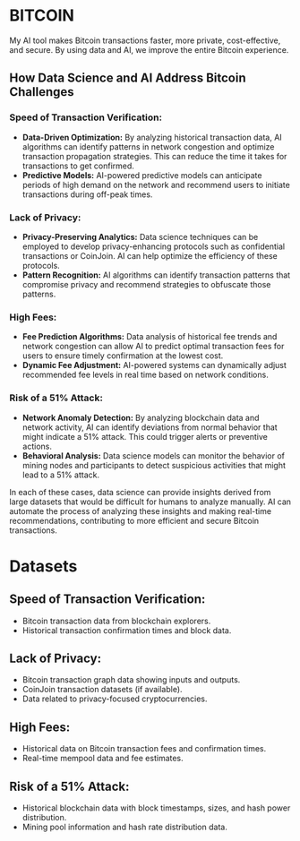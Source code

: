 # BITCOIN
My AI tool makes Bitcoin transactions faster, more private, cost-effective, and secure. By using data and AI, we improve the entire Bitcoin experience.

## How Data Science and AI Address Bitcoin Challenges

### Speed of Transaction Verification:

- **Data-Driven Optimization:** By analyzing historical transaction data, AI algorithms can identify patterns in network congestion and optimize transaction propagation strategies. This can reduce the time it takes for transactions to get confirmed.
- **Predictive Models:** AI-powered predictive models can anticipate periods of high demand on the network and recommend users to initiate transactions during off-peak times.

### Lack of Privacy:

- **Privacy-Preserving Analytics:** Data science techniques can be employed to develop privacy-enhancing protocols such as confidential transactions or CoinJoin. AI can help optimize the efficiency of these protocols.
- **Pattern Recognition:** AI algorithms can identify transaction patterns that compromise privacy and recommend strategies to obfuscate those patterns.

### High Fees:

- **Fee Prediction Algorithms:** Data analysis of historical fee trends and network congestion can allow AI to predict optimal transaction fees for users to ensure timely confirmation at the lowest cost.
- **Dynamic Fee Adjustment:** AI-powered systems can dynamically adjust recommended fee levels in real time based on network conditions.

### Risk of a 51% Attack:

- **Network Anomaly Detection:** By analyzing blockchain data and network activity, AI can identify deviations from normal behavior that might indicate a 51% attack. This could trigger alerts or preventive actions.
- **Behavioral Analysis:** Data science models can monitor the behavior of mining nodes and participants to detect suspicious activities that might lead to a 51% attack.

In each of these cases, data science can provide insights derived from large datasets that would be difficult for humans to analyze manually. AI can automate the process of analyzing these insights and making real-time recommendations, contributing to more efficient and secure Bitcoin transactions.


# Datasets

## Speed of Transaction Verification:

- Bitcoin transaction data from blockchain explorers.
- Historical transaction confirmation times and block data.

## Lack of Privacy:

- Bitcoin transaction graph data showing inputs and outputs.
- CoinJoin transaction datasets (if available).
- Data related to privacy-focused cryptocurrencies.

## High Fees:

- Historical data on Bitcoin transaction fees and confirmation times.
- Real-time mempool data and fee estimates.

## Risk of a 51% Attack:

- Historical blockchain data with block timestamps, sizes, and hash power distribution.
- Mining pool information and hash rate distribution data.
